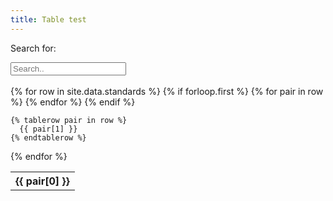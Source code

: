 ```yaml
---
title: Table test
---
```


<script src="https://ajax.googleapis.com/ajax/libs/jquery/3.5.1/jquery.min.js"></script>
<script>
$(document).ready(function(){
  $("#myInput").on("keyup", function() {
    var value = $(this).val().toLowerCase();
    $("#myTable tr").filter(function() {
      $(this).toggle($(this).text().toLowerCase().indexOf(value) > -1)
    });
  });
});
</script>

<p>Search for:</p>  
<input id="myInput" type="text" placeholder="Search..">
<br><br>

<table>
  {% for row in site.data.standards %}
    {% if forloop.first %}
    <tr>
      {% for pair in row %}
        <th>{{ pair[0] }}</th>
      {% endfor %}
    </tr>
    <tbody id="myTable">
    {% endif %}
  
    {% tablerow pair in row %}
      {{ pair[1] }}
    {% endtablerow %}
  {% endfor %}
    </tbody>

</table>
